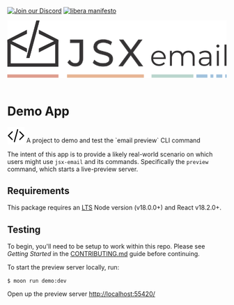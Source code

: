[![Join our Discord](https://img.shields.io/badge/join_our-Discord-5a64ea)](https://discord.gg/FywZN57mTg)
[![libera manifesto](https://img.shields.io/badge/libera-manifesto-lightgrey.svg)](https://liberamanifesto.com)

<div align="center">
	<img src="https://raw.githubusercontent.com/shellscape/jsx-email/main/assets/npm-header.svg" alt="JSX email"><br/><br/>
</div>

# Demo App

<div>
  <img src="https://raw.githubusercontent.com/shellscape/jsx-email/main/assets/brackets.svg" alt="JSX email" valign="sub">
  A project to demo and test the `email preview` CLI command
  <br/>
<div>

The intent of this app is to provide a likely real-world scenario on which users might use `jsx-email` and its commands. Specifically the `preview` command, which starts a live-preview server.

## Requirements

This package requires an [LTS](https://github.com/nodejs/Release) Node version (v18.0.0+) and React v18.2.0+.

## Testing

To begin, you'll need to be setup to work within this repo. Please see _Getting Started_ in the [CONTRIBUTING.md](../../CONTRIBUTING.md) guide before continuing.

To start the preview server locally, run:

```console
$ moon run demo:dev
```

Open up the preview server [http://localhost:55420/](http://localhost:55420/)
